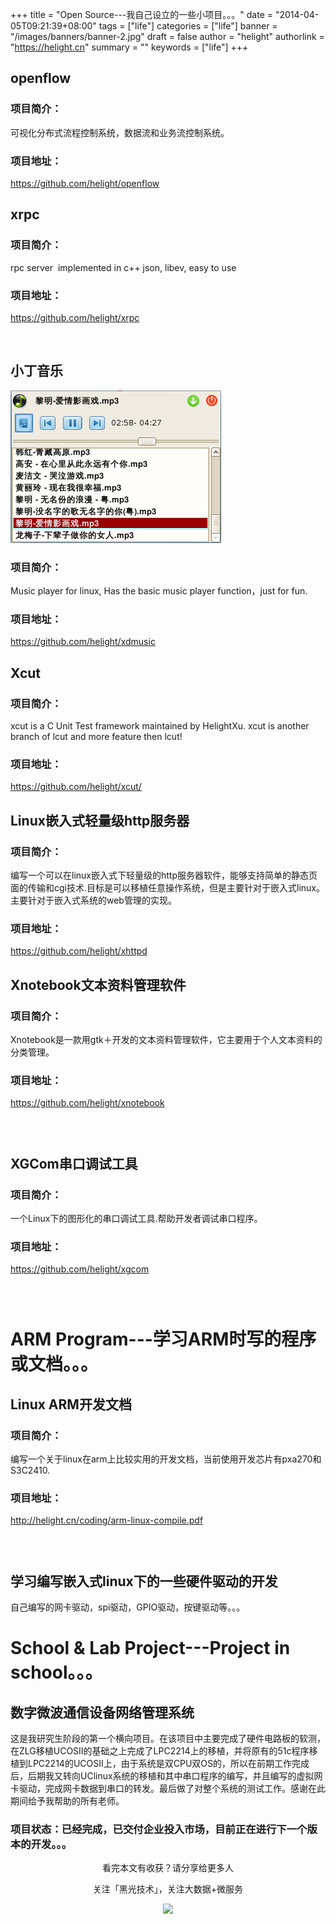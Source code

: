 +++
title = "Open Source---我自己设立的一些小项目。。。"
date = "2014-04-05T09:21:39+08:00"
tags = ["life"]
categories = ["life"]
banner = "/images/banners/banner-2.jpg"
draft = false
author = "helight"
authorlink = "https://helight.cn"
summary = ""
keywords = ["life"]
+++

## openflow

### 项目简介：
可视化分布式流程控制系统，数据流和业务流控制系统。
<!--more-->
### 项目地址：
https://github.com/helight/openflow

## xrpc

### 项目简介：
rpc server  implemented in c++ json, libev, easy to use

### 项目地址：
https://github.com/helight/xrpc

 

## 小丁音乐

![](../../imgs/2011/09/screenshot-3.png)

### 项目简介：
Music player for linux, Has the basic music player function，just for fun.

### 项目地址：
https://github.com/helight/xdmusic


## Xcut

### 项目简介：
xcut is a C Unit Test framework maintained by HelightXu. xcut is another branch of lcut and more feature then lcut!

### 项目地址：
https://github.com/helight/xcut/


## Linux嵌入式轻量级http服务器
<a href="http://zhwen.org./coding/xhttpd.png" target="_blank"><img src="http://zhwen.org./coding/xhttpd.png" alt="" width="200" align="right" border="0" /></a>

### 项目简介：
编写一个可以在linux嵌入式下轻量级的http服务器软件，能够支持简单的静态页面的传输和cgi技术.目标是可以移植任意操作系统，但是主要针对于嵌入式linux。主要针对于嵌入式系统的web管理的实现。

### 项目地址：
https://github.com/helight/xhttpd

## Xnotebook文本资料管理软件
<a href="http://zhwen.org./coding/xnotebook.png" target="_blank"><img src="http://zhwen.org./coding/xnotebook.png" alt="" width="200" align="right" border="0" /></a>

### 项目简介：
Xnotebook是一款用gtk＋开发的文本资料管理软件，它主要用于个人文本资料的分类管理。

### 项目地址：
https://github.com/helight/xnotebook

###  

## XGCom串口调试工具
<a href="http://zhwen.org./coding/XGCom.png" target="_blank"><img src="http://zhwen.org./coding/XGCom.png" alt="" width="200" align="right" border="0" /></a>

### 项目简介：
一个Linux下的图形化的串口调试工具.帮助开发者调试串口程序。

### 项目地址：
https://github.com/helight/xgcom

###  

# ARM Program---学习ARM时写的程序或文档。。。

## Linux ARM开发文档

### 项目简介：
编写一个关于linux在arm上比较实用的开发文档，当前使用开发芯片有pxa270和S3C2410.

### 项目地址：
http://helight.cn/coding/arm-linux-compile.pdf

###  

## 学习编写嵌入式linux下的一些硬件驱动的开发

自己编写的网卡驱动，spi驱动，GPIO驱动，按键驱动等。。。

# School & Lab Project---Project in school。。。

## 数字微波通信设备网络管理系统

这是我研究生阶段的第一个横向项目。在该项目中主要完成了硬件电路板的软测，在ZLG移植UCOSII的基础之上完成了LPC2214上的移植，并将原有的51c程序移植到LPC2214的UCOSII上，由于系统是双CPU双OS的，所以在前期工作完成后，后期我又转向UClinux系统的移植和其中串口程序的编写，并且编写的虚拟网卡驱动，完成网卡数据到串口的转发。最后做了对整个系统的测试工作。感谢在此期间给予我帮助的所有老师。

### 项目状态：已经完成，已交付企业投入市场，目前正在进行下一个版本的开发。。。


<center>
看完本文有收获？请分享给更多人<br>

关注「黑光技术」，关注大数据+微服务<br>

![](/images/qrcode_helight_tech.jpg)
</center>
